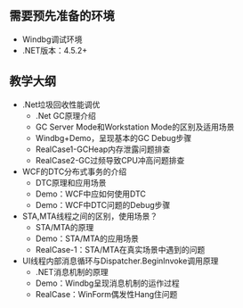 ## 需要预先准备的环境
- Windbg调试环境
- .NET版本：4.5.2+

## 教学大纲
- .Net垃圾回收性能调优
	- .Net GC原理介绍
	- GC Server Mode和Workstation Mode的区别及适用场景
	- Windbg+Demo，呈现基本的GC Debug步骤
	- RealCase1-GCHeap内存泄露问题排查
	- RealCase2-GC过频导致CPU冲高问题排查
- WCF的DTC分布式事务的介绍
	- DTC原理和应用场景
	- Demo：WCF中应如何使用DTC
	- Demo：WCF中DTC问题的Debug步骤
- STA,MTA线程之间的区别，使用场景？
	- STA/MTA的原理
	- Demo：STA/MTA的应用场景
	- RealCase-1：STA/MTA在真实场景中遇到的问题
- UI线程内部消息循环与Dispatcher.BeginInvoke调用原理
	- .NET消息机制的原理
	- Demo：Windbg呈现消息机制的运作过程
	- RealCase：WinForm偶发性Hang住问题